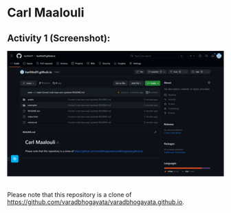 # Carl Maalouli

## Activity 1 (Screenshot):  
![image](Screenshots/Screenshot-Activity1.png)  
<br />  

Please note that this repository is a clone of https://github.com/varadbhogayata/varadbhogayata.github.io.

